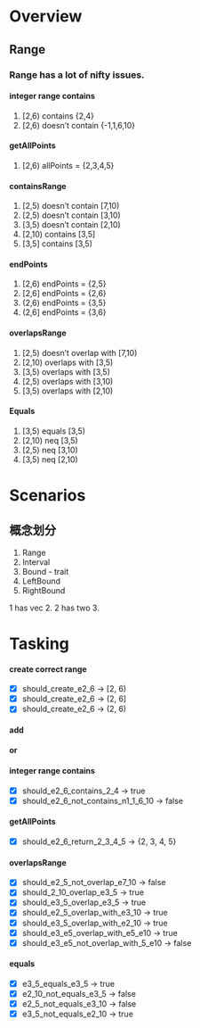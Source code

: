 # Overview

## Range

### Range has a lot of nifty issues.

#### integer range contains

1. [2,6) contains {2,4}
2. [2,6) doesn’t contain {-1,1,6,10}

#### getAllPoints

1. [2,6) allPoints = {2,3,4,5}

#### containsRange

1. [2,5) doesn’t contain [7,10)
2. [2,5) doesn’t contain [3,10)
3. [3,5) doesn’t contain [2,10)
4. [2,10) contains [3,5]
5. [3,5] contains [3,5)

#### endPoints

1. [2,6) endPoints = {2,5}
2. [2,6] endPoints = {2,6}
3. (2,6) endPoints = {3,5}
4. (2,6] endPoints = {3,6}

#### overlapsRange

1. [2,5) doesn’t overlap with [7,10)
2. [2,10) overlaps with [3,5)
3. [3,5) overlaps with [3,5)
4. [2,5) overlaps with [3,10)
5. [3,5) overlaps with [2,10)

#### Equals

1. [3,5) equals [3,5)
2. [2,10) neq [3,5)
3. [2,5) neq [3,10)
4. [3,5) neq [2,10)

# Scenarios

## 概念划分
1. Range
2. Interval
3. Bound - trait
4. LeftBound
5. RightBound

1 has vec 2. 2 has two 3.

# Tasking

#### create correct range
- [x] should_create_e2_6 -> [2, 6)
- [x] should_create_e2_6 -> (2, 6]
- [x] should_create_e2_6 -> (2, 6)

#### add

#### or

#### integer range contains
- [x] should_e2_6_contains_2_4 -> true
- [x] should_e2_6_not_contains_n1_1_6_10 -> false

#### getAllPoints
- [x] should_e2_6_return_2_3_4_5 -> {2, 3, 4, 5}

#### overlapsRange

- [x] should_e2_5_not_overlap_e7_10 -> false
- [x] should_2_10_overlap_e3_5 -> true
- [x] should_e3_5_overlap_e3_5 -> true
- [x] should_e2_5_overlap_with_e3_10 -> true
- [x] should_e3_5_overlap_with_e2_10 -> true
- [x] should_e3_e5_overlap_with_e5_e10 -> true
- [x] should_e3_e5_not_overlap_with_5_e10 -> false

#### equals
- [x] e3_5_equals_e3_5 -> true
- [x] e2_10_not_equals_e3_5 -> false
- [x] e2_5_not_equals_e3_10 -> false
- [x] e3_5_not_equals_e2_10 -> true
